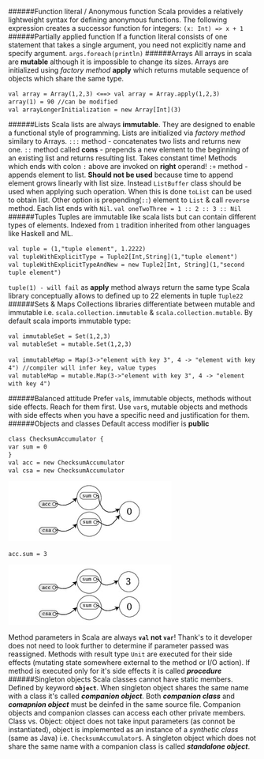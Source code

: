 ######Function literal / Anonymous function
Scala provides a relatively lightweight syntax for defining anonymous functions. The following expression creates a successor function for integers:
`(x: Int) => x + 1`
######Partially applied function
If a function literal consists of one statement that takes a single argument, you need not explicitly name and specify argument.
`args.foreach(println)`
######Arrays
All arrays in scala are **mutable** although it is impossible to change its sizes.
Arrays are initialized using _factory method_ **apply** which returns mutable sequence of objects which share the same type.
```
val array = Array(1,2,3) <==> val array = Array.apply(1,2,3)
array(1) = 90 //can be modified
val arrayLongerInitialization = new Array[Int](3)
```
######Lists
Scala lists are always **immutable**. They are designed to enable a functional style of programming. Lists are initialized via _factory method_ similary to Arrays.
`:::` method - concatenates two lists and returns new one.
`::`  method called **cons** - prepends a new element to the beginning of an existing list and returns resulting list. Takes constant time!
Methods which ends with colon `:` above are invoked on **right** operand!
`:+` method - appends element to list. **Should not be used** because time to append element grows linearly with list size. Instead `ListBuffer` class should be used when applying such operation. When this is done `toList` can be used to obtain list. Other option is prepending(`::`) element to `List` & call `reverse` method. Each list ends with `Nil`.
`val oneTwoThree = 1 :: 2 :: 3 :: Nil`
######Tuples
Tuples are immutable like scala lists but can contain different types of elements. Indexed from `1` tradition inherited from other languages like Haskell and ML.
```
val tuple = (1,"tuple element", 1.2222)
val tupleWithExplicitType = Tuple2[Int,String](1,"tuple element")
val tupleWithExplicitTypeAndNew = new Tuple2[Int, String](1,"second tuple element")
```
`tuple(1) - will fail` as **apply** method always return the same type
Scala library conceptually allows to defined up to 22 elements in tuple `Tuple22`
######Sets & Maps
Collections libraries differentiate between mutable and immutable i.e. `scala.collection.immutable` & `scala.collection.mutable`. By default scala imports immutable type:
```
val immutableSet = Set(1,2,3)
val mutableSet = mutable.Set(1,2,3)

val immutableMap = Map(3->"element with key 3", 4 -> "element with key 4") //compiler will infer key, value types
val mutableMap = mutable.Map(3->"element with key 3", 4 -> "element with key 4")
```
######Balanced attitude
Prefer `val`s, immutable objects, methods without side effects. Reach for them first. Use `var`s, mutable objects and methods with side effects when you have a specific need and justification for them.
######Objects and classes
Default access modifier is **public**
```
class ChecksumAccumulator {
var sum = 0
}
val acc = new ChecksumAccumulator
val csa = new ChecksumAccumulator
```
![Alt text](images/initMemoryVar.jpg "Optional title")
```
acc.sum = 3
```
![Alt text](images/reassignedMemoryVar.jpg "Optional title")

Method parameters in Scala are always **`val` not `var`**! Thank's to it developer does not need to look further to determine if parameter passed was reassigned.
Methods with result type `Unit` are executed for their side effects (mutating state somewhere external to the method or I/O action). If method is executed only for it's side effects it is called **_procedure_**
######Singleton objects
Scala classes cannot have static members. 
Defined by keyword **`object`**. When singleton object shares the same name with a class it's called **_companion object_**. Both **_companion class_** and **_comapnion object_** must be deinfed in the same source file. Companion objects and companion classes can access each other private members.
Class vs. Object: object does not take input parameters (as connot be instantiated), object is implemented as an instance of a _synthetic class_ (same as Java) i.e. `ChecksumAccumulator$`. A singleton object which does not share the same name with a companion class is called **_standalone object_**.